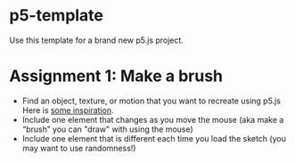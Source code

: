 # p5-template

Use this template for a brand new p5.js project. 


# Assignment 1: Make a brush
- Find an object, texture, or motion that you want to recreate using p5.js Here is [some inspiration](https://lmccart.github.io/p5-workshop/). 
- Include one element that changes as you move the mouse (aka make a “brush” you can "draw" with using the mouse)
- Include one element that is different each time you load the sketch (you may want to use randomness!)


